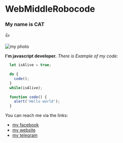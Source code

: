# WebMiddleRobocode

### My name is CAT
👍

![my photo]([https://user-images.githubusercontent.com/60629407/139448835-f652c6bd-02bf-4654-8e25-9d947acf7581.png])


**I'm javascript developer.**
*There is Example of my code:*
```javascript
  let isAlive = true;
  
  do {
    code();
  }
  while(isAlive);
  
  function code() {
    alert('Hello world');
  }
 ```
 
You can reach me via the links:
* [my facebook](http://github.com)
* [my website](http://github.com)
* [my telegram](http://github.com)



